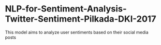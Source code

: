 # NLP-for-Sentiment-Analysis-Twitter-Sentiment-Pilkada-DKI-2017
This model aims to analyze user sentiments based on their social media posts
